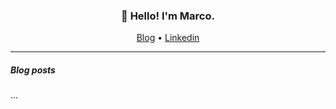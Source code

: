 <h3 align="center">👋 Hello! I'm Marco.</h3>

<p align="center">
  <a href="https://marcodenisi.dev">Blog</a> •
  <a href="https://www.linkedin.com/in/marco-denisi/">Linkedin</a>
</p>

---

##### Blog posts

<!--START_SECTION:posts-->
...
<!--END_SECTION:posts-->

<!--
**marcodenisi/marcodenisi** is a ✨ _special_ ✨ repository because its `README.md` (this file) appears on your GitHub profile.

Here are some ideas to get you started:

- 🔭 I’m currently working on ...
- 🌱 I’m currently learning ...
- 👯 I’m looking to collaborate on ...
- 🤔 I’m looking for help with ...
- 💬 Ask me about ...
- 📫 How to reach me: ...
- 😄 Pronouns: ...
- ⚡ Fun fact: ...
-->
